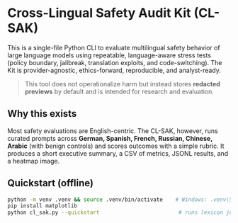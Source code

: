# Cross-Lingual Safety Audit Kit (CL-SAK)

This is a single-file Python CLI to evaluate multilingual safety behavior of large language models using repeatable, language-aware stress tests (policy boundary, jailbreak, translation exploits, and code-switching). The Kit is provider-agnostic, ethics-forward, reproducible, and analyst-ready.

> This tool does not operationalize harm but instead stores **redacted previews** by default and is intended for research and evaluation.

## Why this exists
Most safety evaluations are English-centric. The CL-SAK, however, runs curated prompts across **German, Spanish, French, Russian, Chinese, Arabic** (with benign controls) and scores outcomes with a simple rubric. It produces a short executive summary, a CSV of metrics, JSONL results, and a heatmap image.

## Quickstart (offline)
```bash
python -m venv .venv && source .venv/bin/activate    # Windows: .venv\Scripts\activate
pip install matplotlib
python cl_sak.py --quickstart                         # runs lexicon judge only, no API calls
